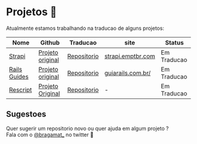 # Projetos 🔭

Atualmente estamos trabalhando na traducao de alguns projetos:

|Nome|Github|Traducao|site|Status|
|----|------|--------|------|------|
|[Strapi](https://docs.strapi.io/developer-docs/latest/getting-started/quick-start.html#_1-install-strapi-and-create-a-new-project)|[Projeto original](https://github.com/strapi/documentation)|[Repositorio](https://github.com/bragamat/strapi-documentacao-pt-br)|[strapi.emptbr.com](https://strapi.emptbr.com/pt-BR/developer-docs/latest/getting-started/introduction.html)|Em Traducao|
|[Rails Guides](https://guides.rubyonrails.org/)|[Projeto original](https://github.com/rails/rails)|[Repositorio](https://github.com/campuscode/rails-guides-pt-BR)|[guiarails.com.br/](https://guiarails.com.br)|Em Traducao|
|[Rescript](https://rescript-lang.org/docs/manual/latest/introduction)|[Projeto Original](https://github.com/rescript-association/rescript-lang.org)|[Repositorio](https://github.com/emptbr/rescript-documentation-pt-br)| - | Em Traducao |


## Sugestoes
Quer sugerir um repositorio novo ou quer ajuda em algum projeto ?  
Fala com o [@bragamat_](https://twitter.com/bragamat_) no twitter 🫶
